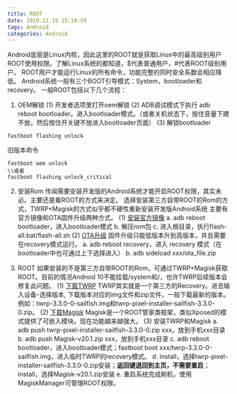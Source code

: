 ```yaml
---
title: ROOT
date: 2019.12.19 15:19:59
tags: Android
categories: Android
---
```



Android底层是Linux内核，因此这里的ROOT就是获取Linux中的最高级别用户ROOT使用权限。了解Linux系统的都知道，$代表普通用户，#代表ROOT级别用户。
ROOT用户才能运行Linux的所有命令，功能完整的同时安全系数会相应降低。
Android系统一般有三个BOOT引导模式：System，bootloader和recovery。
一般ROOT包括以下几个流程：
1. OEM解锁
(1) 开发者选项里打开oem解锁
(2) ADB调试模式下执行 adb  reboot bootloader。进入bootloader模式。（或者关机状态下，按住音量下建不放，然后按住开关键不放进入bootloader页面）
(3) 解锁bootloader
```
fastboot flashing unlock
```
旧版本命令
```
fastboot oem unlock
\\或者
fastboot flashing unlock_critical
```
2. 安装Rom
传闻需要安装开发版的Android系统才能开启ROOT权限，其实未必。主要还是看ROOT的方式来决定。
选择安装第三方自带ROOT的Rom的方式，TWRP+Magisk的方式似乎都不硬性重新安装开发版Android系统
主要有官方镜像和OTA固件升级两种方式。
(1) [安装官方镜像](https://developers.google.com/android/images)
 a. adb reboot bootloader，进入bootloader模式
 b. 解压rom包
 c. 进入根目录，执行flash-all.bat/flash-all.sh
(2) [OTA升级](https://developers.google.com/android/ota)
固件升级只能低版本升到高版本，并且需要在recovery模式运行。
 a. adb reboot recovery，进入 recovery 模式（在bootloader中也可通过上下选择进入）
 b. adb sideload xxx/ota_file.zip

3. ROOT
如果安装的不是第三方自带ROOT的Rom，可通过TWRP+Magisk获取ROOT。目前的情况Android 10不能挂载/system和/，也许TWRP后续版本会修复此问题。
(1) [下载TWRP](https://twrp.me/Devices/)
TWRP其实就是一个第三方的Recovery。进去输入设备-选择版本, 下载版本对应的img文件和zip文件，一般下载最新的版本。例如：twrp-3.3.0-0-sailfish.img和twrp-pixel-installer-sailfish-3.3.0-0.zip。
(2) [下载Magisk](https://magiskmanager.com/)
Magisk是一个ROOT管家类框架，类似Xposed的模式提供了可嵌入模块。现在功能越来越强大。
(3) 安装TWRP和Magisk
 a. adb push twrp-pixel-installer-sailfish-3.3.0-0.zip xxx，放到手机xxx目录
 b. adb push Magisk-v20.1.zip xxx，放到手机xxx目录
 c. adb reboot bootloader，进入bootloader模式；fastboot boot xxx/twrp-3.3.0-0-sailfish.img，进入临时TWRP的recovery模式。
 d. install，选择twrp-pixel-installer-sailfish-3.3.0-0.zip安装；**返回键退回到主页，不需要重启**；install，选择Magisk-v20.1.zip安装
 e. 重启系统完成刷机，使用MagiskManager可管理ROOT权限。
